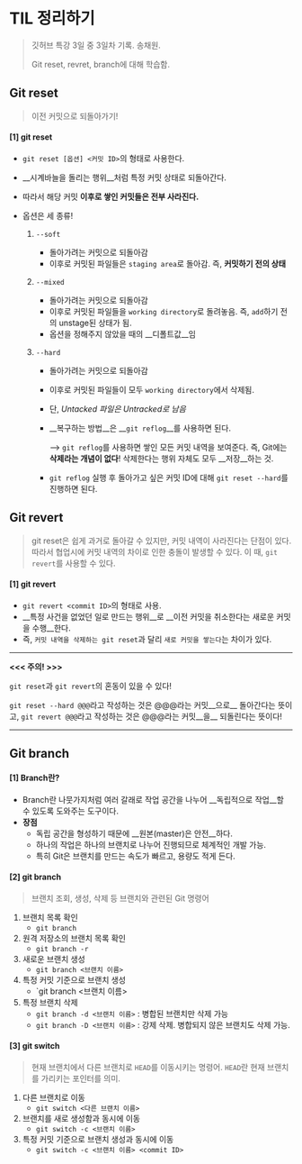 # TIL 정리하기

> 깃허브 특강 3일 중 3일차 기록. 송채원.
>
> Git reset, revret, branch에 대해 학습함.



## Git reset

> 이전 커밋으로 되돌아가기!



#### [1] git reset

- `git reset [옵션] <커밋 ID>`의 형태로 사용한다. 

- __시계바늘을 돌리는 행위__처럼 특정 커밋 상태로 되돌아간다. 

- 따라서 해당 커밋 __이후로 쌓인 커밋들은 전부 사라진다.__

- 옵션은 세 종류!

  1. `--soft` 

     - 돌아가려는 커밋으로 되돌아감
     - 이후로 커밋된 파일들은 `staging area`로 돌아감. 즉, __커밋하기 전의 상태__

  2. `--mixed`

     - 돌아가려는 커밋으로 되돌아감
     - 이후로 커밋된 파일들을 `working directory`로 돌려놓음. 즉, `add`하기 전의 unstage된 상태가 됨. 
     - 옵션을 정해주지 않았을 때의 __디폴트값__임

  3. `--hard`

     - 돌아가려는 커밋으로 되돌아감

     - 이후로 커밋된 파일들이 모두 `working directory`에서 삭제됨.

     - 단, _Untacked 파일은 Untracked로 남음_

     - __복구하는 방법__은 __`git reflog`__를 사용하면 된다. 

       --> `git reflog`를 사용하면 쌓인 모든 커밋 내역을 보여준다. 즉, Git에는 __삭제라는 개념이 없다__! 삭제한다는 행위 자체도 모두 __저장__하는 것. 

     - `git reflog` 실행 후 돌아가고 싶은 커밋 ID에 대해 `git reset --hard`를 진행하면 된다. 



## Git revert

> git reset은 쉽게 과거로 돌아갈 수 있지만, 커밋 내역이 사라진다는 단점이 있다. 따라서 협업시에 커밋 내역의 차이로 인한 충돌이 발생할 수 있다. 이 때, `git revert`를 사용할 수 있다. 



#### [1] git revert

- `git revert <commit ID>`의 형태로 사용.
- __특정 사건을 없었던 일로 만드는 행위__로 __이전 커밋을 취소한다는 새로운 커밋을 수행__한다. 
- 즉, `커밋 내역을 삭제하는 git reset`과 달리 `새로 커밋을 쌓는다`는 차이가 있다. 



---

__<<< 주의! >>>__

`git reset`과 `git revert`의 혼동이 있을 수 있다!

`git reset --hard @@@`라고 작성하는 것은 @@@라는 커밋__으로__ 돌아간다는 뜻이고, `git revert @@@`라고 작성하는 것은 @@@라는 커밋__을__ 되돌린다는 뜻이다!

----







## Git branch



#### [1] Branch란?

- Branch란 나뭇가지처럼 여러 갈래로 작업 공간을 나누어 __독립적으로 작업__할 수 있도록 도와주는 도구이다. 
- __장점__
  - 독립 공간을 형성하기 때문에 __원본(master)은 안전__하다.
  - 하나의 작업은 하나의 브랜치로 나누어 진행되므로 체계적인 개발 가능.
  - 특히 Git은 브랜치를 만드는 속도가 빠르고, 용량도 적게 든다. 



#### [2] git branch

> 브랜치 조회, 생성, 삭제 등 브랜치와 관련된 Git 명령어

1. 브랜치 목록 확인
   - `git branch`
2. 원격 저장소의 브랜치 목록 확인
   - `git branch -r`
3. 새로운 브랜치 생성
   - `git branch <브랜치 이름>`
4. 특정 커밋 기준으로 브랜치 생성
   - `git branch <브랜치 이름> <commit ID>
5. 특정 브랜치 삭제
   - `git branch -d <브랜치 이름>` : 병합된 브랜치만 삭제 가능
   - `git branch -D <브랜치 이름>` : 강제 삭제. 병합되지 않은 브랜치도 삭제 가능. 



#### [3] git switch

> 현재 브랜치에서 다른 브랜치로 `HEAD`를 이동시키는 명령어. `HEAD`란 현재 브랜치를 가리키는 포인터를 의미. 



1. 다른 브랜치로 이동
   - `git switch <다른 브랜치 이름>`
2. 브랜치를 새로 생성함과 동시에 이동
   - `git switch -c <브랜치 이름>`
3. 특정 커밋 기준으로 브랜치 생성과 동시에 이동
   - `git switch -c <브랜치 이름> <commit ID>`























